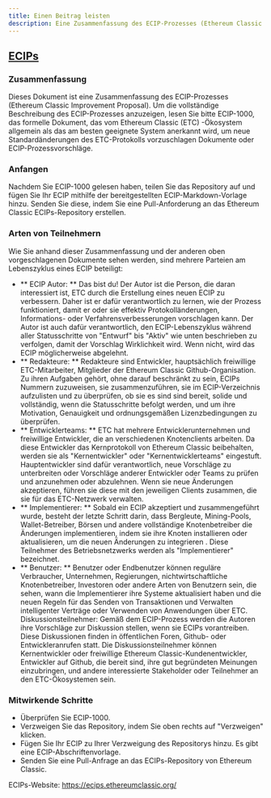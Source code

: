 ```yaml
---
title: Einen Beitrag leisten
description: Eine Zusammenfassung des ECIP-Prozesses (Ethereum Classic Improvement Proposal)
---
```


## [ECIPs](https://ecips.ethereumclassic.org/)

### Zusammenfassung

Dieses Dokument ist eine Zusammenfassung des ECIP-Prozesses (Ethereum Classic Improvement Proposal). Um die vollständige Beschreibung des ECIP-Prozesses anzuzeigen, lesen Sie bitte ECIP-1000, das formelle Dokument, das vom Ethereum Classic (ETC) -Ökosystem allgemein als das am besten geeignete System anerkannt wird, um neue Standardänderungen des ETC-Protokolls vorzuschlagen Dokumente oder ECIP-Prozessvorschläge.
### Anfangen

Nachdem Sie ECIP-1000 gelesen haben, teilen Sie das Repository auf und fügen Sie Ihr ECIP mithilfe der bereitgestellten ECIP-Markdown-Vorlage hinzu. Senden Sie diese, indem Sie eine Pull-Anforderung an das Ethereum Classic ECIPs-Repository erstellen.

### Arten von Teilnehmern

Wie Sie anhand dieser Zusammenfassung und der anderen oben vorgeschlagenen Dokumente sehen werden, sind mehrere Parteien am Lebenszyklus eines ECIP beteiligt:

* ** ECIP Autor: ** Das bist du! Der Autor ist die Person, die daran interessiert ist, ETC durch die Erstellung eines neuen ECIP zu verbessern. Daher ist er dafür verantwortlich zu lernen, wie der Prozess funktioniert, damit er oder sie effektiv Protokolländerungen, Informations- oder Verfahrensverbesserungen vorschlagen kann. Der Autor ist auch dafür verantwortlich, den ECIP-Lebenszyklus während aller Statusschritte von "Entwurf" bis "Aktiv" wie unten beschrieben zu verfolgen, damit der Vorschlag Wirklichkeit wird. Wenn nicht, wird das ECIP möglicherweise abgelehnt.
* ** Redakteure: ** Redakteure sind Entwickler, hauptsächlich freiwillige ETC-Mitarbeiter, Mitglieder der Ethereum Classic Github-Organisation. Zu ihren Aufgaben gehört, ohne darauf beschränkt zu sein, ECIPs Nummern zuzuweisen, sie zusammenzuführen, sie im ECIP-Verzeichnis aufzulisten und zu überprüfen, ob sie es sind sind bereit, solide und vollständig, wenn die Statusschritte befolgt werden, und um ihre Motivation, Genauigkeit und ordnungsgemäßen Lizenzbedingungen zu überprüfen.
* ** Entwicklerteams: ** ETC hat mehrere Entwicklerunternehmen und freiwillige Entwickler, die an verschiedenen Knotenclients arbeiten. Da diese Entwickler das Kernprotokoll von Ethereum Classic beibehalten, werden sie als "Kernentwickler" oder "Kernentwicklerteams" eingestuft. Hauptentwickler sind dafür verantwortlich, neue Vorschläge zu unterbreiten oder Vorschläge anderer Entwickler oder Teams zu prüfen und anzunehmen oder abzulehnen. Wenn sie neue Änderungen akzeptieren, führen sie diese mit den jeweiligen Clients zusammen, die sie für das ETC-Netzwerk verwalten.
* ** Implementierer: ** Sobald ein ECIP akzeptiert und zusammengeführt wurde, besteht der letzte Schritt darin, dass Bergleute, Mining-Pools, Wallet-Betreiber, Börsen und andere vollständige Knotenbetreiber die Änderungen implementieren, indem sie ihre Knoten installieren oder aktualisieren, um die neuen Änderungen zu integrieren . Diese Teilnehmer des Betriebsnetzwerks werden als "Implementierer" bezeichnet.
* ** Benutzer: ** Benutzer oder Endbenutzer können reguläre Verbraucher, Unternehmen, Regierungen, nichtwirtschaftliche Knotenbetreiber, Investoren oder andere Arten von Benutzern sein, die sehen, wann die Implementierer ihre Systeme aktualisiert haben und die neuen Regeln für das Senden von Transaktionen und Verwalten intelligenter Verträge oder Verwenden von Anwendungen über ETC.
Diskussionsteilnehmer: Gemäß dem ECIP-Prozess werden die Autoren ihre Vorschläge zur Diskussion stellen, wenn sie ECIPs vorantreiben. Diese Diskussionen finden in öffentlichen Foren, Github- oder Entwickleranrufen statt. Die Diskussionsteilnehmer können Kernentwickler oder freiwillige Ethereum Classic-Kundenentwickler, Entwickler auf Github, die bereit sind, ihre gut begründeten Meinungen einzubringen, und andere interessierte Stakeholder oder Teilnehmer an den ETC-Ökosystemen sein.

### Mitwirkende Schritte

* Überprüfen Sie ECIP-1000.
* Verzweigen Sie das Repository, indem Sie oben rechts auf "Verzweigen" klicken.
* Fügen Sie Ihr ECIP zu Ihrer Verzweigung des Repositorys hinzu. Es gibt eine ECIP-Abschriftenvorlage.
* Senden Sie eine Pull-Anfrage an das ECIPs-Repository von Ethereum Classic.

ECIPs-Website: https://ecips.ethereumclassic.org/
